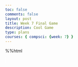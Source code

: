 ```yaml
---
toc: false
comments: false
layout: post
title: Week 7 Final Game
description: Cool Game
type: plans
courses: { compsci: {week: 7} }
---
```



 %%html
<style>
    #canvas {
        margin: 0;
        border: 1px solid white;
        background: skyblue;
    }
</style>
<canvas id="canvas"></canvas>
<script>
    // Create empty canvas
    let canvas = document.getElementById('canvas');
    let c = canvas.getContext('2d');
    // Set the canvas dimensions
    canvas.width = 650;
    canvas.height = 400;
    // Set gravity value
    let gravity = 1.5;
    // Facing Value | true = right, false = left 
    let facing = false;
    // Game start
    let gamestarted = false;
    // Score
    let score = 0;
    // Health
    let lives = 3;
    // Enemy Speed
    let enemySpeed = 0.25;
    let enemyCap = 3;
    // Define the Player class
    class Player {
        constructor() {
            // Initial position and velocity of the player
            this.position = {
                x: 100,
                y: 200
            };
            this.velocity = {
                x: 0,
                y: 0
            };
            // Dimensions of the player
            this.width = 30;
            this.height = 30;
        }
        // Method to draw the player on the canvas
        draw() {
            c.fillStyle = 'yellow';
            c.fillRect(this.position.x, this.position.y, this.width, this.height);
        }
        // Method to update the player position and velocity
        update() {
            this.draw();
            this.position.y += this.velocity.y;
            this.position.x += this.velocity.x;
            // Apply gravity if player is not at the bottom
            if (this.position.y + this.height + this.velocity.y <= canvas.height)
                this.velocity.y += gravity;
            else
                this.velocity.y = 0;
        }
    }
    class Enemy {
        constructor() {
            // Initial position and velocity of the enemy
            this.position = {
                x: 500,
                y: 200
            };
            this.velocity = {
                x: 0,
                y: 0
            };
            // Dimensions of the enemy
            this.width = 30;
            this.height = 30;
        }
        // Method to draw the enemy on the canvas
        draw() {
            c.fillStyle = 'red';
            c.fillRect(this.position.x, this.position.y, this.width, this.height);
        }
        // Method to update the enemy position and velocity
        update() {
            this.draw();
            this.position.y += this.velocity.y;
            this.position.x += this.velocity.x;
            // Apply gravity if enemy is not at the bottom
            if (this.position.y + this.height + this.velocity.y <= canvas.height)
                this.velocity.y += gravity;
            else
                this.velocity.y = 0;
        }
    }
    //Make Sword
    class Sword {
        constructor(){
            this.position = {
                x: 100,
                y: 200
            };
            // Dimensions of the sword
            this.width = 5;
            this.height = 35;
        }
         // Method to draw the player on the canvas
        draw() {
            c.fillStyle = 'purple';
            c.fillRect(this.position.x, this.position.y, this.width, this.height);
        }
        // Method to update the player position and velocity
        update() {
            this.draw();
        }
    }
    //Text
    var ctx = canvas.getContext("2d");
    // Set the font style
    ctx.font = "20px Arial"; // You can customize the font size and type
    // Set the text color
    ctx.fillStyle = "black"; // You can customize the text color
    // Define the Platform class
    class Platform {
        constructor() {
            // Initial position of the platform
            this.position = {
                x: 0,
                y: 300
            }
            //this.image = image;
            this.width = 650;
            this.height = 100;
        }
        // Method to draw the platform on the canvas
        draw() {
            c.fillStyle = 'green';
            c.fillRect(this.position.x, this.position.y, this.width, this.height);
        }
        update() {
            this.draw()
        }
    }
    //hearts
    class Heart {
        constructor() {
            // Initial position of the platform
            this.position = {
                x: 0,
                y: 0
            }
            //this.image = image;
            this.width = 25;
            this.height = 25;
        }
        // Method to draw the platform on the canvas
        draw() {
            c.fillStyle = 'red';
            c.fillRect(this.position.x, this.position.y, this.width, this.height);
        }
        update() {
            this.draw()
        }
    }
    // Define the Tube class
    // Define the BlockObject class
    class BlockObject {
        constructor(image) {
            // Initial position of the block object
            this.position = {
                x: 200,
                y: 100
            };
            this.image = image;
            this.width = 158;
            this.height = 79;
        }
        // Method to draw the block object on the canvas
        draw() {
            c.drawImage(this.image, this.position.x, this.position.y);
        }
    }
    //--
    // NEW CODE - CREATE GENERICOBJECT CLASS FOR THE BACKGROUND IMAGES
    //--
    class GenericObject {
        constructor({ x, y, image }) {
            this.position = {
                x,
                y
            };
            this.image = image;
            this.width = 760;
            this.height = 82;
        }
        // Method to draw the generic object on the canvas
        draw() {
            c.drawImage(this.image, this.position.x, this.position.y);
        }
    }
    // Load image sources
    //--
    // NEW CODE - ADD IMAGES FOR BACKGROUND
    //--
    let imageBackground = new Image();
    let image = new Image();
    //--
    // NEW CODE - IMAGE URLS FOR BACKGROUND IMAGES
    //--
    // Create instances of platform, tube, block object, and generic objects
    let platform = new Platform();
    image.src = 'https://samayass.github.io/samayaCSA/images/platform.png';
    //let tube = new Tube(imageTube);
    //let blockObject = new BlockObject(imageBlock);
    //--
    // NEW CODE - CREATE ARRAY FOR GENERIC OBJECTS THEN ADD THE HILLS AND BACKGROUND
    //--
    let genericObjects = [
        new GenericObject({
            x:0, y:0, image: imageBackground
        }),
    ];
    player = new Player();
    enemy = new Enemy();
    sword = new Sword();
    heart1 = new Heart();
    heart1.position.x = 500;
    heart1.position.y = 40;
    heart2 = new Heart();
    heart2.position.x = 540;
    heart2.position.y = 40;
    heart3 = new Heart();
    heart3.position.x = 580;
    heart3.position.y = 40;
    // Define keys and their states
    let keys = {
        right: {
            pressed: false
        },
        left: {
            pressed: false
        }
    };
    // Animation loop
    function animate() {
        requestAnimationFrame(animate);
        c.clearRect(0, 0, canvas.width, canvas.height);
        if(gamestarted == false){
            c.fillStyle = 'black';
            c.font = "30px monospace";
            c.textAlign = "center";
            c.fillText("Welcome To Alex and Travis' Game",canvas.width/2,100);
            c.fillText("Press SPACE to continue",canvas.width/2,200);
            addEventListener('keydown', ({ keyCode }) => {
                switch (keyCode) {
                    case 32:
                        console.log('space');
                        gamestarted = true;
                        break;
                }
            });
        }
        else if(gamestarted == true){
        //--
        // NEW CODE - DRAW GENERIC OBJECTS WITH FOR EACH LOOP
        //--
        genericObjects.forEach(genericObject => {
            genericObject.draw()
        });
        // Draw platform, player, tube, and block object
        player.update();
        sword.update();
        enemy.update();
        platform.draw();
        heart1.update();
        heart2.update();
        heart3.update();
        //
        //Enemy AI
        if((player.position.x + player.width/2) > (enemy.position.x + enemy.width/2) && enemy.velocity.x < enemyCap){
            enemy.velocity.x += enemySpeed;
        }if((player.position.x + player.width/2) < (enemy.position.x + enemy.width/2) && enemy.velocity.x >-enemyCap){
            enemy.velocity.x -= enemySpeed;
        }
        //Player damage
        if(isColliding(player, enemy)){
            const enemypos = (enemy.position.x + enemy.width/2);
            const playerpos = (player.position.x + player.width/2);
            enemy.position.y = -500;
            enemy.position.x = 500;
            player.velocity.y = -22.5;
            enemy.velocity.y = -20;
            if(enemypos > playerpos){
                console.log("Contact Left");
                player.velocity.x = -5;
                enemy.velocity.x = 5
            }else if(enemypos <= playerpos){
                player.velocity.x = 5;
                enemy.velocity.x = -5
                console.log("Contact Right");
            }
            score--;
            if(lives == 3){
                heart3.position.y = -45;
            }else if (lives == 2){
                heart2.position.y = -45
            }else if (lives == 1){
                heart1.position.y = -45;
            }
            lives--;
        }
        //Move sword;
        if(facing == true){
            sword.position.y = player.position.y - 2;
            sword.position.x = (player.position.x + player.width/2) + 15;
        }else if(facing == false){
            sword.position.y = player.position.y - 2;
            sword.position.x = (player.position.x + player.width/2) - 15;
        }
        // Score
        // Set the text content and position
        c.fillStyle = 'black';
        c.font = "20px monospace";
        var text = "Score: "+score;
        var x = 50; // X-coordinate
        var y = 50; // Y-coordinate
        // Draw the text on the canvas
        ctx.fillText(text, x, y);
        //Collisions
        collision(platform, player);
        collision(platform, enemy);
        //collision(blockObject);
        // Handle collisions and interactions
        // Handle collision between player and block object
        function collision(funcObject, objectToCollide){
            if (
                objectToCollide.position.y + objectToCollide.height <= funcObject.position.y &&
                objectToCollide.position.y + objectToCollide.height + objectToCollide.velocity.y >= funcObject.position.y &&
                objectToCollide.position.x + objectToCollide.width >= funcObject.position.x &&
                objectToCollide.position.x <= funcObject.position.x + funcObject.width
            )
            {
                objectToCollide.velocity.y = 0;
            }
        }
        function isColliding(spriteA, spriteB) {
            const collision =
                spriteA.position.x < spriteB.position.x + spriteB.width &&
                spriteA.position.x + spriteA.width > spriteB.position.x &&
                spriteA.position.y < spriteB.position.y + spriteB.height &&
                spriteA.position.y + spriteA.height > spriteB.position.y;
            return collision;
        }
        //prevent form going too high
        if(
            player.position.y + player.height <= 30
        ){
            player.velocity.y = 0;
            player.position.y = 30+player.height
        }
        // Move the player horizontally and adjust other objects
        if (keys.right.pressed && player.position.x < 500) {
            player.velocity.x = 15;
        }
        else if (keys.left.pressed && player.position.x > 100) {
            player.velocity.x = -15;
        }else if (player.velocity.y < 0 && player.position.x < 500 && player.position.x > 100){
        }
        //--
        // NEW CODE - PARALLAX SCROLLING EFFECT (MAKE THE BACKGROUND MOVE TO CREATE ILLUSION OF PLAYER MOVING)
        //--
        else {
            player.velocity.x = 0;
            if (keys.right.pressed && !keys.left.pressed) {
                // make the background move slower for a cooler effect
                genericObjects.forEach(genericObject => {
                    genericObject.position.x -= 5;
                });
            }
            else if (keys.left.pressed && !keys.right.pressed) {
                genericObjects.forEach(genericObject => {
                    genericObject.position.x += 5;
                });
            }
        }
        }
    }
    // Start the animation loop
    animate();
    // Event listener for key presses
    addEventListener('keydown', ({ keyCode }) => {
        switch (keyCode) {
            case 65:
                console.log('left');
                keys.left.pressed = true;
                facing = false;
                break;
            case 83:
                console.log('down');
                break;
            case 68:
                console.log('right');
                keys.right.pressed = true;
                facing = true;
                break;
            case 87:
                console.log('up');
                if(player.velocity.y == 0){player.velocity.y = -20;}
                break;
            case 32:
                console.log('space');
                score++;
                break;
        }
    });
    // Event listener for key releases
    addEventListener('keyup', ({ keyCode }) => {
        switch (keyCode) {
            case 65:
                console.log('left');
                keys.left.pressed = false;
                player.velocity.x = 0;
                break;
            case 83:
                console.log('down');
                break;
            case 68:
                console.log('right');
                player.velocity.x = 0;
                keys.right.pressed = false;
                break;
            case 87:
                console.log('up');
                //if(player.velocity.y == 0){player.velocity.y = -20;}
                break;
        }
    });
</script>
